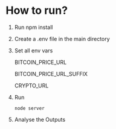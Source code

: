 # How to run?

1. Run npm install
2. Create a .env file in the main directory
3. Set all env vars

   BITCOIN_PRICE_URL

   BITCOIN_PRICE_URL_SUFFIX

   CRYPTO_URL

4. Run

   ```
   node server
   ```

5. Analyse the Outputs
